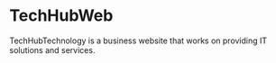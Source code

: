 # TechHubWeb
TechHubTechnology is a business website that works on providing IT solutions and services.
